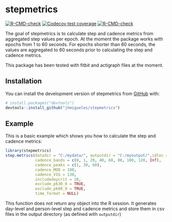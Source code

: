 
# stepmetrics

<!-- badges: start -->
[![R-CMD-check](https://github.com/jhmigueles/stepmetrics/workflows/R-CMD-check/badge.svg)](https://github.com/jhmigueles/stepmetrics/actions)
[![Codecov test coverage](https://codecov.io/gh/jhmigueles/stepmetrics/branch/master/graph/badge.svg)](https://app.codecov.io/gh/jhmigueles/stepmetrics?branch=master)
[![R-CMD-check](https://github.com/jhmigueles/stepmetrics/actions/workflows/R-CMD-check.yaml/badge.svg)](https://github.com/jhmigueles/stepmetrics/actions/workflows/R-CMD-check.yaml)
<!-- badges: end -->

The goal of stepmetrics is to calculate step and cadence metrics from aggregated 
step values per epoch. At the moment the package works with epochs from 1 to 60 seconds.
For epochs shorter than 60 seconds, the values are aggregated to 60 seconds prior
to calculating the step and cadence metrics.

This package has been tested with fitbit and actigraph files at the moment.

## Installation

You can install the development version of stepmetrics from [GitHub](https://github.com/) with:

``` r
# install.packages("devtools")
devtools::install_github("jhmigueles/stepmetrics")
```

## Example

This is a basic example which shows you how to calculate the step and cadence metrics:

``` r
library(stepmetrics)
step.metrics(datadir = "C:/mydata/", outputdir = "C:/myoutput/",idloc = "_",
             cadence_bands = c(0, 1, 20, 40, 60, 80, 100, 120, Inf),
             cadence_peaks = c(1, 30, 60),
             cadence_MOD = 100,
             cadence_VIG = 130,
             includedaycrit = 10,
             exclude_pk30_0 = TRUE,
             exclude_pk60_0 = TRUE,
             time_format = NULL)
```

This function does not return any object into the R session. It generates
day-level and person-level step and cadence metrics and store them in csv files
in the output directory (as defined with `outputdir`)


